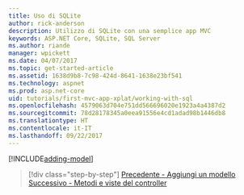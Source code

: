 ```yaml
---
title: Uso di SQLite
author: rick-anderson
description: Utilizzo di SQLite con una semplice app MVC
keywords: ASP.NET Core, SQLite, SQL Server
ms.author: riande
manager: wpickett
ms.date: 04/07/2017
ms.topic: get-started-article
ms.assetid: 1638d9b8-7c98-424d-8641-1638e23bf541
ms.technology: aspnet
ms.prod: asp.net-core
uid: tutorials/first-mvc-app-xplat/working-with-sql
ms.openlocfilehash: 4579063d704e751dd566696020e1923a4a4387d2
ms.sourcegitcommit: 78d28178345a0eea91556e4cd1adad98b1446db8
ms.translationtype: HT
ms.contentlocale: it-IT
ms.lasthandoff: 09/22/2017
---
```

[!INCLUDE[adding-model](../../includes/mvc-intro/sql.md)]

>[!div class="step-by-step"]
[Precedente - Aggiungi un modello](adding-model.md)
[Successivo - Metodi e viste del controller](controller-methods-views.md)
